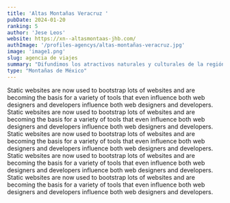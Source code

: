 ```yaml
---
title: 'Altas Montañas Veracruz '
pubDate: 2024-01-20
ranking: 5
author: 'Jese Leos'
website: https://xn--altasmontaas-jhb.com/
authImage: '/profiles-agencys/altas-montañas-veracruz.jpg'
image: 'image1.png'
slug: agencia de viajes
summary: "Difundimos los atractivos naturales y culturales de la región de las Altas Montañas de Veracruz"
type: "Montañas de México"
---
```


Static websites are now used to bootstrap lots of websites and are becoming the basis for a variety of tools that even influence both web designers and developers influence both web designers and developers. Static websites are now used to bootstrap lots of websites and are becoming the basis for a variety of tools that even influence both web designers and developers influence both web designers and developers. Static websites are now used to bootstrap lots of websites and are becoming the basis for a variety of tools that even influence both web designers and developers influence both web designers and developers. Static websites are now used to bootstrap lots of websites and are becoming the basis for a variety of tools that even influence both web designers and developers influence both web designers and developers. Static websites are now used to bootstrap lots of websites and are becoming the basis for a variety of tools that even influence both web designers and developers influence both web designers and developers.

